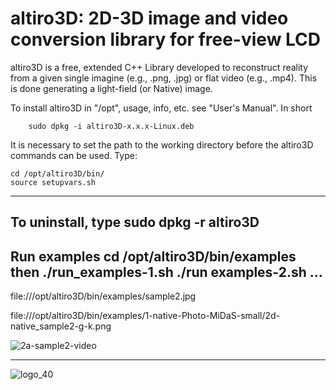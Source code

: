 # altiro3D: 2D-3D image and video conversion library for free-view LCD

altiro3D is a free, extended C++ Library developed to reconstruct reality from a given
single imagine (e.g., .png, .jpg) or flat video (e.g., .mp4). This is done generating a
light-field (or Native) image.

To install altiro3D in "/opt", usage, info, etc. see "User's Manual". In short

		sudo dpkg -i altiro3D-x.x.x-Linux.deb
		
It is necessary to set the path to the working directory before the altiro3D
commands can be used. Type:

	cd /opt/altiro3D/bin/
	source setupvars.sh
-------------------------------------------------
To uninstall, type
	sudo dpkg -r altiro3D
-------------------------------------------------
Run examples
	cd /opt/altiro3D/bin/examples
then
	./run_examples-1.sh
	./run examples-2.sh
	      ... 
-------------------------------------------------

file:///opt/altiro3D/bin/examples/sample2.jpg

file:///opt/altiro3D/bin/examples/1-native-Photo-MiDaS-small/2d-native_sample2-g-k.png

![2a-sample2-video](https://user-images.githubusercontent.com/84878752/226045600-1ccf40d2-79ad-4755-b818-ee9b7748bcf1.gif)

-------------------------------------------------

![logo_40](https://user-images.githubusercontent.com/84878752/224785497-60c3ef3c-f341-4485-8194-dcfae28c8bd3.png)
